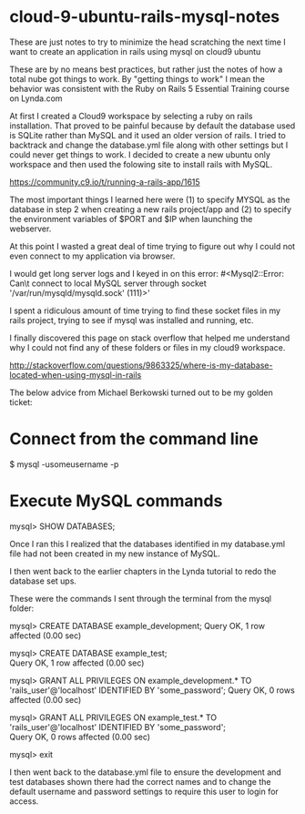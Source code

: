 # cloud-9-ubuntu-rails-mysql-notes
These are just notes to try to minimize the head scratching the next time I want to create an application in rails using mysql on cloud9 ubuntu

These are by no means best practices, but rather just the notes of how a total nube got things to work.  By "getting things to work" I mean the behavior was consistent with the Ruby on Rails 5 Essential Training course on Lynda.com

At first I created a Cloud9 workspace by selecting a ruby on rails installation.  That proved to be painful because by default the database used is SQLite rather than MySQL and it used an older version of rails.  I tried to backtrack and change the database.yml file along with other settings but I could never get things to work.  I decided to create a new ubuntu only workspace and then used the folowing site to install rails with MySQL.

https://community.c9.io/t/running-a-rails-app/1615

The most important things I learned here were (1) to specify MYSQL as the database in step 2 when creating a new rails project/app and (2) to specify the environment variables of $PORT and $IP when launching the webserver.

At this point I wasted a great deal of time trying to figure out why I could not even connect to my application via browser.

I would get long server logs and I keyed in on this error:
#<Mysql2::Error: Can\t connect to local MySQL server through socket '/var/run/mysqld/mysqld.sock' (111)>'

I spent a ridiculous amount of time trying to find these socket files in my rails project, trying to see if mysql was installed and running, etc.

I finally discovered this page on stack overflow that helped me understand why I could not find any of these folders or files in my cloud9 workspace.

http://stackoverflow.com/questions/9863325/where-is-my-database-located-when-using-mysql-in-rails

The below advice from Michael Berkowski turned out to be my golden ticket:

# Connect from the command line
$ mysql -usomeusername -p

# Execute  MySQL commands
mysql> SHOW DATABASES;

Once I ran this I realized that the databases identified in my database.yml file had not been created in my new instance of MySQL.

I then went back to the earlier chapters in the Lynda tutorial to redo the database set ups.

These were the commands I sent through the terminal from the mysql folder:

mysql> CREATE DATABASE example_development;
Query OK, 1 row affected (0.00 sec)

mysql> CREATE DATABASE example_test;                                                                                                                             
Query OK, 1 row affected (0.00 sec)

mysql> GRANT ALL PRIVILEGES ON example_development.* TO 'rails_user'@'localhost' IDENTIFIED BY 'some_password';
Query OK, 0 rows affected (0.00 sec)

mysql> GRANT ALL PRIVILEGES ON example_test.* TO 'rails_user'@'localhost' IDENTIFIED BY 'some_password';                                                       
Query OK, 0 rows affected (0.00 sec)

mysql> exit

I then went back to the database.yml file to ensure the development and test databases shown there had the correct names and to change the default username and password settings to require this user to login for access.





